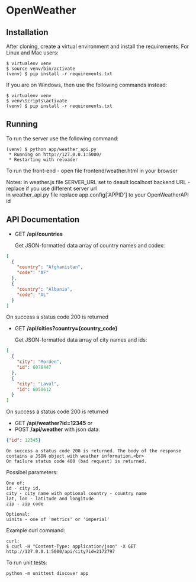 OpenWeather
=========

Installation
------------
After cloning, create a virtual environment and install the requirements. For Linux and Mac users:

    $ virtualenv venv
    $ source venv/bin/activate
    (venv) $ pip install -r requirements.txt

If you are on Windows, then use the following commands instead:

    $ virtualenv venv
    $ venv\Scripts\activate
    (venv) $ pip install -r requirements.txt

Running
-------
To run the server use the following command:

    (venv) $ python app/weather_api.py
     * Running on http://127.0.0.1:5000/
     * Restarting with reloader
     
To run the front-end - open file frontend/weather.html in your browser

Notes:
in weather.js file SERVER_URL set to deault localhost backend URL - replace if you use different server url  
in weather_api.py file replace app.config['APPID'] to your OpenWeatherAPI id

API Documentation
-----------------

- GET **/api/countries**

    Get JSON-formatted data array of country names and codex:
```json
[
  {
    "country": "Afghanistan",
    "code": "AF"
  },
  {
    "country": "Albania",
    "code": "AL"
  }
]
```
On success a status code 200 is returned

- GET **/api/cities?country={country_code}**

    Get JSON-formatted data array of city names and ids:
```json
[
  {
    "city": "Morden",
    "id": 6078447
  },
  {
    "city": "Laval",
    "id": 6050612
  }
]
```
On success a status code 200 is returned

- GET **/api/weather?id=12345**
or
- POST **/api/weather** with json data:
```json
{"id": 12345}
```
    On success a status code 200 is returned. The body of the response contains a JSON object with weather information.<br>
    On failure status code 400 (bad request) is returned.
Possibel parameters:

```text
One of:
id - city id, 
city - city name with optional country - country name
lat, lon - latitude and longitude 
zip - zip code

Optional:
uinits - one of 'metrics' or 'imperial'

```

Example curl command:
```text
curl:
$ curl -H "Content-Type: application/json" -X GET http://127.0.0.1:5000/api/city?id=2172797
```

To run unit tests:
```text
python -m unittest discover app
```